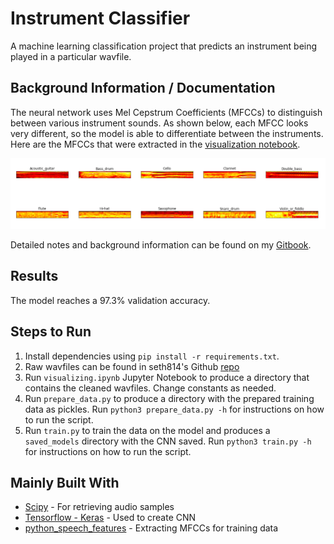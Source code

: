 # Instrument Classifier

A machine learning classification project that predicts an instrument being played in a particular wavfile. 

## Background Information / Documentation
The neural network uses Mel Cepstrum Coefficients (MFCCs) to distinguish between various instrument sounds. As shown below, each MFCC looks very different, so the model is able to differentiate between the instruments. Here are the MFCCs that were extracted in the [visualization notebook](https://github.com/lauradang/audio-classification/blob/master/visualizing.ipynb).

![](images/mel-cepstrum.png)

Detailed notes and background information can be found on my [Gitbook](https://lauradang.gitbook.io/notes/machine-learning/machine-learning-audio-classification).

## Results
The model reaches a 97.3% validation accuracy.

## Steps to Run
1. Install dependencies using `pip install -r requirements.txt`.
2. Raw wavfiles can be found in seth814's Github [repo](https://github.com/seth814/Audio-Classification/tree/018692a618ed4c3f9b9af7467a8246fc4fbaf1bb)
3. Run `visualizing.ipynb` Jupyter Notebook to produce a directory that contains the cleaned wavfiles. Change constants as needed.
4. Run `prepare_data.py` to produce a directory with the prepared training data as pickles. Run `python3 prepare_data.py -h` for instructions on how to run the script.
5. Run `train.py` to train the data on the model and produces a `saved_models` directory with the CNN saved. Run `python3 train.py -h` for instructions on how to run the script.

## Mainly Built With
* [Scipy](https://docs.scipy.org/doc/scipy-0.14.0/reference/index.html) - For retrieving audio samples
* [Tensorflow - Keras](https://www.tensorflow.org/guide/keras) - Used to create CNN
* [python_speech_features](https://python-speech-features.readthedocs.io/en/latest/) - Extracting MFCCs for training data
